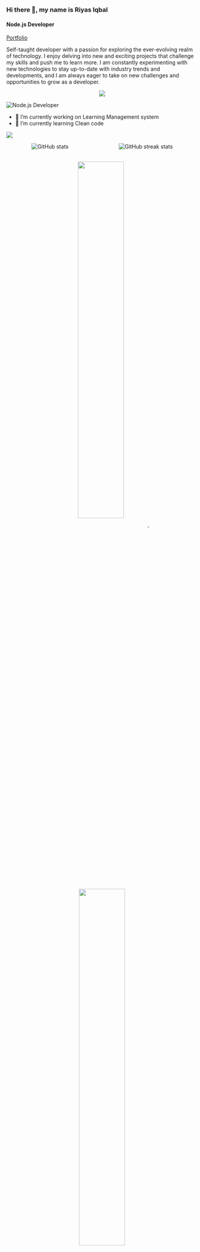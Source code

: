 ### Hi there 👋, my name is **Riyas Iqbal**
#### Node.js Developer

[Portfolio](https://riyas-iqbal.netlify.app)


Self-taught developer with a passion for exploring the ever-evolving realm of technology. I enjoy delving into new and exciting projects that challenge my skills and push me to learn more. I am constantly experimenting with new technologies to stay up-to-date with industry trends and developments, and I am always eager to take on new challenges and opportunities to grow as a developer.

<p align="center">
  <a href="https://skillicons.dev">
    <img src="https://skillicons.dev/icons?i=nodejs,mongodb,js,ts,html,css,express,figma,firebase,git,github,linux,md,netlify,react,redux,nextjs,vite,vscode,postman,babel,webpack,bootstrap,tailwind,cloudflare,vim,aws" />
  </a>
</p>

![Node.js Developer](https://live.staticflickr.com/65535/52946924761_e71af25781_o.png)
- 🔭 I’m currently working on Learning Management system 
- 🌱 I’m currently learning Clean code

![](https://komarev.com/ghpvc/?username=Riyas-iqbal&color=green)


<div style="display: flex; justify-content: space-around;" align='center'>
  <img src="https://github-readme-stats.vercel.app/api?username=Riyas-iqbal&show_icons=true" alt="GitHub stats">
  <img src="https://streak-stats.demolab.com/?user=Riyas-iqbal" alt="GitHub streak stats">
</div>
<span>&nbsp;</span>
<!-- ![Top Langs](https://github-readme-stats.vercel.app/api/top-langs/?username=Riyas-iqbal&layout=compact) -->

  <p align="center">
<a href="https://github.com/Riyas-iqbal/theora">
<img width='49%' align="center"src="https://github-readme-stats.vercel.app/api/pin/?username=Riyas-iqbal&repo=theora&border_color=02D892&bg_color=0D1117&title_color=C9D1D9&text_color=8B949E&icon_color=02D892" />
</a>
<span>&nbsp;</span>
<a href="https://github.com/Riyas-iqbal/express-boilerplate">
<img width='49%' align="center"src="https://github-readme-stats.vercel.app/api/pin/?username=Riyas-iqbal&repo=express-boilerplate&border_color=02D892&bg_color=0D1117&title_color=C9D1D9&text_color=8B949E&icon_color=02D892" />
</a>
</p>

<p align="center">
<a href="https://github.com/Riyas-iqbal/NextGen-Store">
<img width='49%' align="center"src="https://github-readme-stats.vercel.app/api/pin/?username=Riyas-iqbal&repo=NextGen-Store&border_color=02D892&bg_color=0D1117&title_color=C9D1D9&text_color=8B949E&icon_color=02D892" />
</a>
<span>&nbsp;</span>
<a href="https://github.com/Riyas-iqbal/User-management-system">
<img width='49%' align="center"src="https://github-readme-stats.vercel.app/api/pin/?username=Riyas-iqbal&repo=User-management-system&border_color=02D892&bg_color=0D1117&title_color=C9D1D9&text_color=8B949E&icon_color=02D892" />
</a>
</p>
